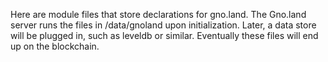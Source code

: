 Here are module files that store declarations for gno.land.
The Gno.land server runs the files in /data/gnoland upon initialization.
Later, a data store will be plugged in, such as leveldb or similar.
Eventually these files will end up on the blockchain.
